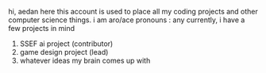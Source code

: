 hi, aedan here
this account is used to place all my coding projects and other computer science things.
i am aro/ace
pronouns : any
currently, i have a few projects in mind
1) SSEF ai project (contributor)
2) game design project (lead)
3) whatever ideas my brain comes up with
<!---
jan-ewan-kowo/jan-ewan-kowo is a ✨ special ✨ repository because its `README.md` (this file) appears on your GitHub profile.
You can click the Preview link to take a look at your changes.
--->
